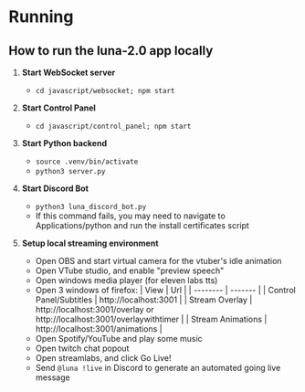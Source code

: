 # Running

## How to run the luna-2.0 app locally

1. **Start WebSocket server**
   - `cd javascript/websocket; npm start`
2. **Start Control Panel**
   - `cd javascript/control_panel; npm start`
3. **Start Python backend**
   - `source .venv/bin/activate`
   - `python3 server.py`
4. **Start Discord Bot**
   - `python3 luna_discord_bot.py`
   - If this command fails, you may need to navigate to Applications/python and run the install certificates script
5. **Setup local streaming environment**

   - Open OBS and start virtual camera for the vtuber's idle animation
   - Open VTube studio, and enable "preview speech"
   - Open windows media player (for eleven labs tts)
   - Open 3 windows of firefox:
     | View | Url |
     | -------- | ------- |
     | Control Panel/Subtitles | http://localhost:3001 |
     | Stream Overlay | http://localhost:3001/overlay or http://localhost:3001/overlaywithtimer |
     | Stream Animations | http://localhost:3001/animations |
   - Open Spotify/YouTube and play some music
   - Open twitch chat popout
   - Open streamlabs, and click Go Live!
   - Send `@luna !live` in Discord to generate an automated going live message
